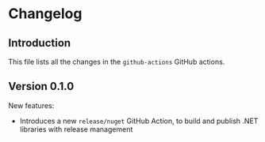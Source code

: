 # Changelog

## Introduction

This file lists all the changes in the `github-actions` GitHub actions.

## Version 0.1.0

New features:

- Introduces a new `release/nuget` GitHub Action, to build and publish .NET libraries with release management
